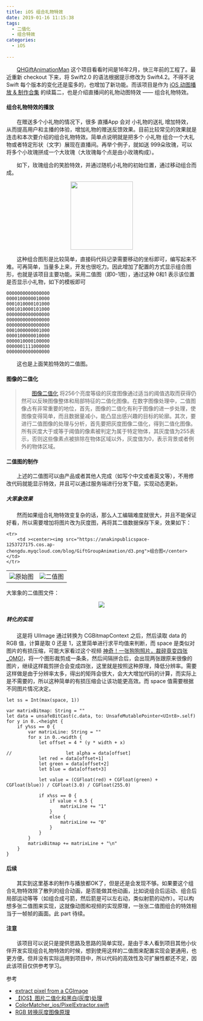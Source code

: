 ```yaml
---
title: iOS 组合礼物特效
date: 2019-01-16 11:15:38
tags:
  - 二值化
  - 组合特效
categories:
  - iOS
  
---
```

&nbsp;&nbsp;&nbsp;&nbsp;&nbsp;&nbsp;&nbsp;[QHGiftAnimationMan](https://github.com/chenqihui/QHGiftAnimationMan) 这个项目看看时间是16年2月，快三年前的工程了。最近重新 checkout 下来，将 Swift2.0 的语法根据提示修改为 Swift4.2。不得不说 Swift 每个版本的变化还是蛮多的，也增加了新功能。而该项目是作为 [iOS 动图播放 & 制作合集](http://chenqihui.github.io/2018/09/16/iOS-%E5%8A%A8%E5%9B%BE%E6%92%AD%E6%94%BE-%E5%88%B6%E4%BD%9C%E5%90%88%E9%9B%86/) 的续篇二，也是介绍直播间的礼物动图特效 —— 组合礼物特效。

<!-- more -->

#### 组合礼物特效的播放

&nbsp;&nbsp;&nbsp;&nbsp;&nbsp;&nbsp;&nbsp;在赠送多个小礼物的情况下，很多 直播App 会对 小礼物的送礼 增加特效，从而提高用户和主播的体验，增加礼物的赠送反馈效果。目前比较常见的效果就是连击和本次要介绍的组合礼物特效。简单点说明就是把多个 小礼物 组合一个大礼物或者特定形状（文字）展现在直播间。再举个例子，就如送 999朵玫瑰，可以将多个小玫瑰拼成一个大玫瑰（大玫瑰每个点是由小玫瑰构成）。

&nbsp;&nbsp;&nbsp;&nbsp;&nbsp;&nbsp;&nbsp;如下，玫瑰组合的笑脸特效，并通过随机小礼物的初始位置，通过移动组合而成。

<div align=center><img src="https://anakinpublicspace-1253727175.cos.ap-chengdu.myqcloud.com/blog/GiftGroupAnimation/xiao2.gif" width="165" height="180"/></div>

&nbsp;&nbsp;&nbsp;&nbsp;&nbsp;&nbsp;&nbsp;这种组合图形是比较简单，直接码代码记录需要移动的坐标即可，编写起来不难。可再简单，当量多上来，开发也很吃力。因此增加了配置的方式显示组合图形，也就是该项目主要功能。采用二值图（即0-1图），通过这种 0和1 表示该位置是否显示小礼物，如下的模板即可

```
0000000000000000
0000100000010000
0001010000101000
0001010000101000
0000000000000000
0000000000000000
0000000000000000
0001000000001000
0000100000010000
0000010000100000
0000001111000000
0000000000000000
```

&nbsp;&nbsp;&nbsp;&nbsp;&nbsp;&nbsp;&nbsp;这也是上面笑脸特效的二值图。

#### 图像的二值化

>&nbsp;&nbsp;&nbsp;&nbsp;&nbsp;&nbsp;&nbsp;[图像二值化](https://baike.baidu.com/item/%E5%9B%BE%E5%83%8F%E4%BA%8C%E5%80%BC%E5%8C%96/1748870?fr=aladdin) 将256个亮度等级的灰度图像通过适当的阈值选取而获得仍然可以反映图像整体和局部特征的二值化图像。在数字图像处理中，二值图像占有非常重要的地位，首先，图像的二值化有利于图像的进一步处理，使图像变得简单，而且数据量减小，能凸显出感兴趣的目标的轮廓。其次，要进行二值图像的处理与分析，首先要把灰度图像二值化，得到二值化图像。
所有灰度大于或等于阈值的像素被判定为属于特定物体，其灰度值为255表示，否则这些像素点被排除在物体区域以外，灰度值为0，表示背景或者例外的物体区域。

#### 二值图的制作

&nbsp;&nbsp;&nbsp;&nbsp;&nbsp;&nbsp;&nbsp;上述的二值图可以由产品或者其他人完成（如写个中文或者英文等），不用修改代码就能显示特效，并且可以通过服务端进行分发下载，实现动态更新。

##### 大笨象效果

&nbsp;&nbsp;&nbsp;&nbsp;&nbsp;&nbsp;&nbsp;然而如果组合礼物特效变复杂的话，那么人工编辑难度就很大，并且不能保证好看，所以需要增加将图片改为灰度图，再将其二值数据保存下来，效果如下：

<table>
    <tr>
        <td ><center><img src="https://anakinpublicspace-1253727175.cos.ap-chengdu.myqcloud.com/blog/GiftGroupAnimation/d1.png">原始图 </center></td>
        <td ><center><img src="https://anakinpublicspace-1253727175.cos.ap-chengdu.myqcloud.com/blog/GiftGroupAnimation/d2.png">二值图</center></td>
    </tr>

    <tr>
        <td ><center><img src="https://anakinpublicspace-1253727175.cos.ap-chengdu.myqcloud.com/blog/GiftGroupAnimation/d3.png">组合图</center> </td>
    </tr>
</table>

大笨象的二值图文件：

<div align=center><img src="https://anakinpublicspace-1253727175.cos.ap-chengdu.myqcloud.com/blog/GiftGroupAnimation/bp.png"></div>

##### 转化的实现

&nbsp;&nbsp;&nbsp;&nbsp;&nbsp;&nbsp;&nbsp;这是将 UIImage 通过转换为 CGBitmapContext 之后，然后读取 data 的 RGB 值，计算是取 0 还是 1，这里简单进行求平均值来判断，而 space 是类似对图片的有损压缩，可能大家看过这个视频 [神奇！一张狗狗照片，裁碎竟变四张_OMG!](https://www.pearvideo.com/video_1302310)，将一个图形裁剪成一条条，然后间隔拼合后，会出现两张跟原来很像的图片，继续这样裁剪拼合会变成四张，这里就是按照这种原理，降低分辨率。需要这样做是由于分辨率太多，得出的矩阵会很大，会大大增加代码的计算，而实际上是不需要的，所以这种简单的有损压缩会让该功能更高效。而 space 值需要根据不同图片情况决定。

```
let ss = Int(max(space, 1))
        
var matrixBitmap: String = ""
let data = unsafeBitCast(c.data, to: UnsafeMutablePointer<UInt8>.self)
for y in 0..<height {
    if y%ss == 0 {
        var matrixLine: String = ""
        for x in 0..<width {
            let offset = 4 * (y * width + x)
            
//                    let alpha = data[offset]
            let red = data[offset+1]
            let green = data[offset+2]
            let blue = data[offset+3]
            
            let value = (CGFloat(red) + CGFloat(green) + CGFloat(blue)) / CGFloat(3.0) / CGFloat(255.0)
            
            if x%ss == 0 {
                if value < 0.5 {
                    matrixLine += "1"
                }
                else {
                    matrixLine += "0"
                }
            }
        }
        matrixBitmap += matrixLine + "\n"
    }
}
```


#### 后续

&nbsp;&nbsp;&nbsp;&nbsp;&nbsp;&nbsp;&nbsp;其实到这里基本的制作与播放都OK了，但是还是会发现不够。如果要这个组合礼物特效除了散列的组合动画，是否能做其他动画，比如说组合后运动、组合后局部运动等等（如组合成弓箭，然后箭是可以左右动，类似射箭的动作）。可以构想多张二值图来实现，这就像动图和视频的实现原理，一张张二值图组合的特效相当于一帧帧的画面。此 part 待续。

#### 注意

&nbsp;&nbsp;&nbsp;&nbsp;&nbsp;&nbsp;&nbsp;该项目可以说只是提供思路及思路的简单实现，是由于本人看到项目其他小伙伴开发实现组合礼物特效的时候，想到使用这样的二值图来配置实现会更通用，也更方便。但并没有实际运用到项目中，所以代码的高效性及可扩展性都还不足，因此该项目仅供参考学习。

参考

* [extract pixel from a CGImage](https://gist.github.com/jokester/948616a1b881451796d6)
* [【IOS】图片二值化和黑白(灰度)处理](https://www.jianshu.com/p/c962403cae65)
* [ColorMatcher_ios/PixelExtractor.swift](https://github.com/SimonVL01/ColorMatcher_ios/blob/58257833e5dffb2a8b35e027a5caa3963c0145cc/ColorMatcher/PixelExtractor.swift)
* [RGB 转换灰度图像原理](https://blog.csdn.net/x5675602/article/details/80014683)